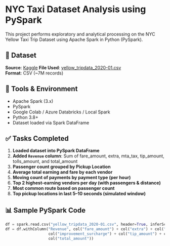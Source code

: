 # NYC Taxi Dataset Analysis using PySpark

This project performs exploratory and analytical processing on the NYC Yellow Taxi Trip Dataset using Apache Spark in Python (PySpark).

## 📁 Dataset

**Source**: [Kaggle](https://www.kaggle.com/datasets)
**File Used**: [yellow_tripdata_2020-01.csv](https://www.kaggle.com/datasets/gauravpathak1789/yellow-tripdata-2020-01)  
**Format**: CSV (~7M records)

## 🔧 Tools & Environment

- Apache Spark (3.x)
- PySpark
- Google Colab / Azure Databricks / Local Spark
- Python 3.8+
- Dataset loaded via Spark DataFrame

## ✅ Tasks Completed

1. **Loaded dataset into PySpark DataFrame**
2. **Added `Revenue` column**:
   Sum of fare_amount, extra, mta_tax, tip_amount, tolls_amount, and total_amount
3. **Passenger count grouped by Pickup Location**
4. **Average total earning and fare by each vendor**
5. **Moving count of payments by payment type (per hour)**
6. **Top 2 highest-earning vendors per day (with passengers & distance)**
7. **Most common route based on passenger count**
8. **Top pickup locations in last 5–10 seconds (simulated window)**

## 📊 Sample PySpark Code

```python
df = spark.read.csv("yellow_tripdata_2020-01.csv", header=True, inferSchema=True)
df = df.withColumn("Revenue", col("fare_amount") + col("extra") + col("mta_tax") +
                   col("improvement_surcharge") + col("tip_amount") + col("tolls_amount") +
                   col("total_amount"))
